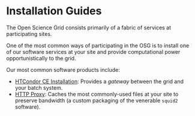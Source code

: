 Installation Guides
===================

The Open Science Grid consists primarily of a fabric of services at
participating sites.

One of the most common ways of participating in the OSG is to install
one of our software services at your site and provide computational
power opportunistically to the grid.

Our most common software products include:

* [HTCondor CE Installation](docs/compute-element/HTCondor_CE.md): Provides a _gateway_
  between the grid and your batch system.
* [HTTP Proxy](docs/Frontier_Squid/squid.md): Caches the most commonly-used files at your
  site to preserve bandwidth (a custom packaging of the venerable `squid2` software).


